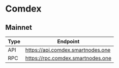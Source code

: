 # Comdex
## Mainnet
Type | Endpoint
------------ | -------------
API | https://api.comdex.smartnodes.one
RPC | https://rpc.comdex.smartnodes.one
